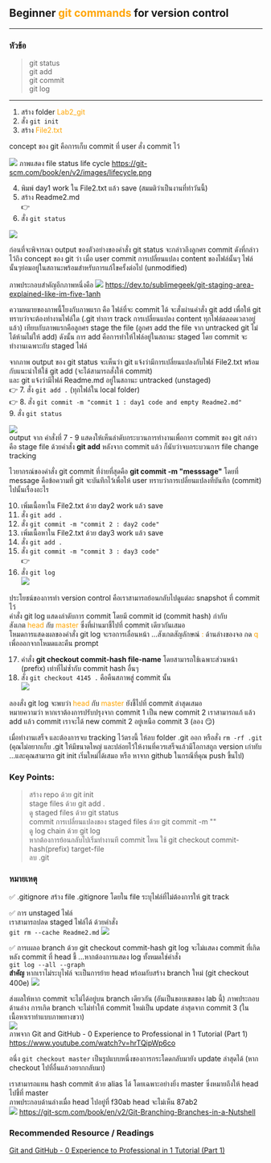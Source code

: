 ## Beginner <span style="color:orange">git commands</span> for version control  
---  
### หัวข้อ
>git status  
>git add  
>git commit  
>git log  
---  
1. สร้าง folder <span style="color:orange">Lab2_git</span>  
2. สั่ง `git init`  
3. สร้าง <span style="color:orange">File2.txt</span>  

concept ของ git คือการเก็บ commit ที่ user สั่ง commit ไว้  

![](./img/2023-03-07-14-12-17.png)
ภาพแสดง file status life cycle
https://git-scm.com/book/en/v2/images/lifecycle.png  

4. พิมพ์ day1 work ใน File2.txt แล้ว save (สมมติว่าเป็นงานที่ทำวันนี้)  
5. สร้าง Readme2.md  
:point_right:  
6. สั่ง `git status`   

![](./img/2023-03-07-15-06-04.png)  

ก่อนที่จะพิจารณา output ของตัวอย่างของคำสั่ง git status จะกล่าวถึงลูกศร commit ดังที่กล่าวไว้ถึง concept ของ git ว่า เมื่อ user commit การเปลี่ยนแปลง content ของไฟล์นั้นๆ ไฟล์นั้นๆย่อมอยู่ในสถานะพร้อมสำหรับการแก้ไขครั้งต่อไป (unmodified)  

ภาพประกอบสำคัญอีกภาพหนึ่งคือ
![](./img/2023-03-07-14-24-09.png)
https://dev.to/sublimegeek/git-staging-area-explained-like-im-five-1anh  

ความหมายของภาพนี้โยงกับภาพแรก คือ ไฟล์ที่จะ commit ได้ จะสั่งผ่านคำสั่ง git add เพื่อให้ git ทราบว่าจะต้องทำงานไฟล์ใด (.git ทำการ track การเปลี่ยนแปลง content ทุกไฟล์ตลอดเวลาอยู่แล้ว) เทียบกับภาพแรกคือลูกศร stage the file (ลูกศร add the file จาก untracked git ไม่ได้ห้ามไม่ให้ add) ดังนั้น การ add คือการทำให้ไฟล์อยู่ในสถานะ staged โดย commit จะทำงานเฉพาะกับ staged ไฟล์  

จากภาพ output ของ git status จะเห็นว่า git แจ้งว่ามีการเปลี่ยนแปลงกับไฟล์ File2.txt  พร้อมกับแนะนำให้ใช้ git add (จะได้สามารถสั่งให้ commit)  
และ git แจ้งว่ามีไฟล์ Readme.md อยู่ในสถานะ untracked (unstaged)  
:point_right:
7. สั่ง `git add .` (ทุกไฟล์ใน local folder)  
:point_right:
8. สั่ง `git commit -m "commit 1 : day1 code and empty Readme2.md"`  
9. สั่ง `git status`  

![](./img/2023-03-07-20_21_37.jpg)  
output จาก คำสั่งที่ 7 - 9 แสดงให้เห็นลำดับกระบวนการทำงานเพื่อการ commit ของ git กล่าวคือ stage file ด้วยคำสั่ง **git add** หลังจาก commit แล้ว ก็นับว่าจบกระบวนการ file change tracking   

ไวยากรณ์ของคำสั่ง git commit ที่ง่ายที่สุดคือ **git commit -m "messsage"** โดยที่ message คือข้อความที่ git จะบันทึกไว้เพื่อให้ user ทราบว่าการเปลี่ยนแปลงที่บันทึก (commit) ไปนั้นเรื่องอะไร  

10. เพิ่มเนื้อหาใน File2.txt ด้วย day2 work แล้ว save  
11. สั่ง `git add .`  
12. สั่ง `git commit -m "commit 2 : day2 code"`  
13. เพิ่มเนื้อหาใน File2.txt ด้วย day3 work แล้ว save  
14. สั่ง `git add .`  
15. สั่ง `git commit -m "commit 3 : day3 code"`  
:point_right:
16. สั่ง `git log`  
![](./img/2023-03-07-20_59_34.jpg)  

ประโยชน์ของการทำ version control คือเราสามารถย้อนกลับไปดูแต่ละ snapshot ที่ commit ไว้  
คำสั่ง git log แสดงลำดับการ commit โดยมี commit id (commit hash) กำกับ  
สังเกต <span style="color:orange">head</span> กับ <span style="color:orange">master</span> ซึ่งที่ผ่านมาชี้ไปที่ commit เดียวกันเสมอ  
โหมดการแสดงผลของคำสั่ง git log จะรอการเลื่อนหน้า ...สังเกตสัญลักษณ์ <span style="color:orange">:</span> ด้านล่างของจอ กด <span style="color:orange">q</span> เพื่อออกจากโหมดและคืน prompt  

17. คำสั่ง **git checkout commit-hash file-name** โดยสามารถใช้เฉพาะส่วนหน้า (prefix) เท่าที่ไม่ซ้ำกับ commit hash อื่นๆ   
17. สั่ง `git checkout 4145 .` คือคืนสภาพสู่ commit นั้น  
![](./img/2023-03-07-21-47-59.png)  

ลองสั่ง git log จะพบว่า <span style="color:orange">head</span> กับ <span style="color:orange">master</span> ยังชี้ไปที่ commit ล่าสุดเสมอ  
หมายความว่า หากเราต้องการปรับปรุงจาก commit 1 เป็น new commit 2 เราสามารถแก้ แล้ว add แล้ว commit เราจะได้ new commit 2 อยู่เหนือ commit 3 (ลอง :smirk:)  

เมื่อทำงานเสร็จ และต้องการจบ tracking ไว้ตรงนี้ ให้ลบ folder .git ออก หรือสั่ง `rm -rf .git` (คุณไม่อยากเก็บ .git ให้มีขนาดใหญ่ และปล่อยไว้ให้งานที่ควรเสร็จแล้วมีโอกาสถูก version เก่าทับ ...และคุณสามารถ git init เริ่มใหม่ได้เสมอ หรือ หาจาก github ในกรณีที่คุณ push ขึ้นไป)  

### Key Points:
> สร้าง repo ด้วย git init  
> stage files ด้วย git add .  
> ดู staged files ด้วย git status  
> commit การเปลี่ยนแปลงของ staged files ด้วย git commit -m ""  
> ดู log chain ด้วย git log  
> หากต้องการย้อนกลับไปเริ่มทำงานที commit ไหน ใช้ git checkout commit-hash(prefix) target-file  
> ลบ .git  

### หมายเหตุ
:white_check_mark: .gitignore
สร้าง file .gitignore โดยใน file ระบุไฟล์ที่ไม่ต้องการให้ git track  

:white_check_mark: การ unstaged ไฟล์  
เราสามารถปลด staged ไฟล์ได้ ด้วยคำสั่ง  
`git rm --cache Readme2.md`
![](./img/2023-03-07-20_49_11.jpg)  

:white_check_mark: การเผลอ branch ด้วย git checkout commit-hash
git log จะไม่แสดง commit ที่เกิดหลัง commit ที่ head ชี้ ...หากต้องการแสดง log ทั้งหมดใช่คำสั่ง  
`git log --all --graph`  
**สำคัญ** หากเราไม่ระบุไฟล์ จะเป็นการย้าย head พร้อมกับสร้าง branch ใหม่ (git checkout 400e)
![](./img/2023-03-07-21-40-52.png)   

ส่งผลให้หาก commit จะไม่ได้อยู่บน branch เดียวกัน (อันเป็นขอบเขตของ lab นี้) ภาพประกอบด้านล่าง การเกิด branch จะไม่ทำให้ commit ใหม่เป็น update ล่าสุดจาก commit 3 (ในเนื้อหาเราทำแบบภาพทางขวา)  
![](./img/2023-03-07-21-39-00.png)  
ภาพจาก Git and GitHub - 0 Experience to Professional in 1 Tutorial (Part 1) https://www.youtube.com/watch?v=hrTQipWp6co

อนึ่ง `git checkout master` เป็นรูปแบบหนึ่งของการกระโดดกลับมายัง update ล่าสุดได้ (หาก checkout ไปที่อื่นแล้วอยากกลับมา)  


เราสามารถแทน hash commit ด้วย alias ได้ โดยเฉพาะอย่างยิ่ง master ซึ่งหมายถึงให้ head ไปชี้ที่ master  
ภาพประกอบด้านล่างเมื่อ head ไปอยู่ที่ f30ab head จะไม่เห็น 87ab2  
![](./img/2023-03-07-22-19-21.png)
https://git-scm.com/book/en/v2/Git-Branching-Branches-in-a-Nutshell  

### Recommended Resource / Readings  
[Git and GitHub - 0 Experience to Professional in 1 Tutorial (Part 1)]( https://www.youtube.com/watch?v=hrTQipWp6co)  
